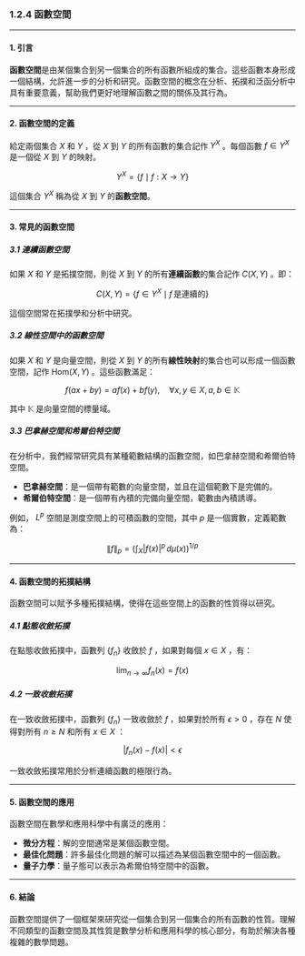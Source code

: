  ### 1.2.4 函數空間

---

#### 1. 引言

**函數空間**是由某個集合到另一個集合的所有函數所組成的集合。這些函數本身形成一個結構，允許進一步的分析和研究。函數空間的概念在分析、拓撲和泛函分析中具有重要意義，幫助我們更好地理解函數之間的關係及其行為。

---

#### 2. 函數空間的定義

給定兩個集合  $`X`$  和  $`Y`$ ，從  $`X`$  到  $`Y`$  的所有函數的集合記作  $`Y^X`$ 。每個函數  $`f \in Y^X`$  是一個從  $`X`$  到  $`Y`$  的映射。


```math
Y^X = \{f \mid f: X \to Y\}
```


這個集合  $`Y^X`$  稱為從  $`X`$  到  $`Y`$  的**函數空間**。

---

#### 3. 常見的函數空間

##### 3.1 連續函數空間

如果  $`X`$  和  $`Y`$  是拓撲空間，則從  $`X`$  到  $`Y`$  的所有**連續函數**的集合記作  $`C(X, Y)`$ 。即：


```math
C(X, Y) = \{f \in Y^X \mid f \, \text{是連續的}\}
```


這個空間常在拓撲學和分析中研究。

##### 3.2 線性空間中的函數空間

如果  $`X`$  和  $`Y`$  是向量空間，則從  $`X`$  到  $`Y`$  的所有**線性映射**的集合也可以形成一個函數空間，記作  $`\text{Hom}(X, Y)`$ 。這些函數滿足：


```math
f(ax + by) = af(x) + bf(y), \quad \forall x, y \in X, \, a, b \in \mathbb{K}
```


其中  $`\mathbb{K}`$  是向量空間的標量域。

##### 3.3 巴拿赫空間和希爾伯特空間

在分析中，我們經常研究具有某種範數結構的函數空間，如巴拿赫空間和希爾伯特空間。

- **巴拿赫空間**：是一個帶有範數的向量空間，並且在這個範數下是完備的。
- **希爾伯特空間**：是一個帶有內積的完備向量空間，範數由內積誘導。

例如， $`L^p`$  空間是測度空間上的可積函數的空間，其中  $`p`$  是一個實數，定義範數為：


```math
\|f\|_p = \left( \int_X |f(x)|^p \, d\mu(x) \right)^{1/p}
```


---

#### 4. 函數空間的拓撲結構

函數空間可以賦予多種拓撲結構，使得在這些空間上的函數的性質得以研究。

##### 4.1 點態收斂拓撲

在點態收斂拓撲中，函數列  $`\{f_n\}`$  收斂於  $`f`$ ，如果對每個  $`x \in X`$ ，有：


```math
\lim_{n \to \infty} f_n(x) = f(x)
```


##### 4.2 一致收斂拓撲

在一致收斂拓撲中，函數列  $`\{f_n\}`$  一致收斂於  $`f`$ ，如果對於所有  $`\epsilon > 0`$ ，存在  $`N`$  使得對所有  $`n \geq N`$  和所有  $`x \in X`$ ：


```math
|f_n(x) - f(x)| < \epsilon
```


一致收斂拓撲常用於分析連續函數的極限行為。

---

#### 5. 函數空間的應用

函數空間在數學和應用科學中有廣泛的應用：

- **微分方程**：解的空間通常是某個函數空間。
- **最佳化問題**：許多最佳化問題的解可以描述為某個函數空間中的一個函數。
- **量子力學**：量子態可以表示為希爾伯特空間中的函數。

---

#### 6. 結論

函數空間提供了一個框架來研究從一個集合到另一個集合的所有函數的性質。理解不同類型的函數空間及其性質是數學分析和應用科學的核心部分，有助於解決各種複雜的數學問題。